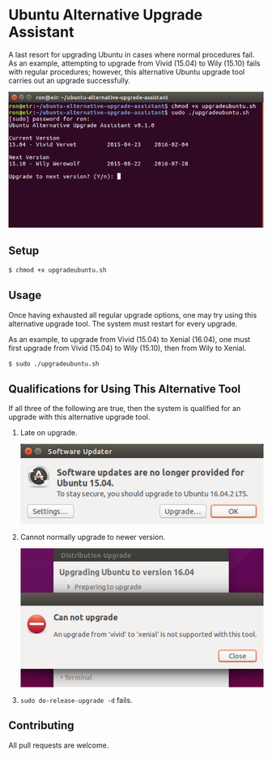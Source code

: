 # Ubuntu Alternative Upgrade Assistant

A last resort for upgrading Ubuntu in cases where normal procedures fail. As an example, attempting to upgrade from Vivid (15.04) to Wily (15.10) fails with regular procedures; however, this alternative Ubuntu upgrade tool carries out an upgrade successfully.

![Screenshot of the Ubuntu Alternative Upgrade Assistant menu in Terminal](https://github.com/ronrihoo/ubuntu-alternative-upgrade-assistant/raw/master/img/Ubuntu_alternative_upgrade_assistant.png "Ubuntu Alternative Upgrade Assistant")

## Setup

```bash
$ chmod +x upgradeubuntu.sh
```

## Usage

Once having exhausted all regular upgrade options, one may try using this alternative upgrade tool. The system must restart for every upgrade.

As an example, to upgrade from Vivid (15.04) to Xenial (16.04), one must first upgrade from Vivid (15.04) to Wily (15.10), then from Wily to Xenial.

```bash
$ sudo ./upgradeubuntu.sh
```

## Qualifications for Using This Alternative Tool

If all three of the following are true, then the system is qualified for an upgrade with this alternative upgrade tool.

1. Late on upgrade.

   ![Image of Software Updater, on Ubuntu, stating, "Software updates are no longer provided for Ubuntu 15.04. To stay secure, you should upgrade to Ubuntu 16.04.2 LTS."](https://github.com/ronrihoo/ubuntu-alternative-upgrade-assistant/raw/master/img/Software_updates_are_no_longer_provided_for_Ubuntu_15.04.png "Software updates are no longer provided for Ubuntu 15.04")

2. Cannot normally upgrade to newer version.

   ![Image of error message, on Ubuntu, showing the error icon and stating, "Can not upgrade. An upgrade from 'vivid' to 'xenial' is not supported with this tool."](https://github.com/ronrihoo/ubuntu-alternative-upgrade-assistant/raw/master/img/An_upgrade_from_vivid_to_xenial_is_not_supported_with_this_tool.png "An upgrade from 'vivid' to 'xenial' is not supported with this tool")

3. `sudo do-release-upgrade -d` fails.


## Contributing

All pull requests are welcome.
